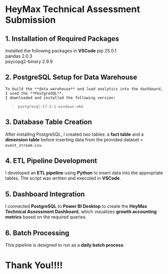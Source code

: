 # HeyMax Technical Assessment Submission

## 1. Installation of Required Packages
   Installed the following packages in **VSCode**
    pip                 25.0.1  
    pandas              2.0.3  
    psycopg2-binary     2.9.9

## 2. PostgreSQL Setup for Data Warehouse
    To build the **data warehouse** and load analytics into the dashboard, I used the **PostgreSQL**.
    I downloaded and installed the following version:
    
   > `postgresql-17.5-1-windows-x64`

## 3. Database Table Creation
  After installing PostgreSQL, I created two tables: a **fact table** and a **dimension table**  before inserting data from the provided dataset > `event_stream.csv`.

## 4. ETL Pipeline Development
   I developed an **ETL pipeline** using **Python** to insert data into the appropriate tables. The script was written and executed in **VSCode**.

## 5. Dashboard Integration
   I connected **PostgreSQL** to **Power BI Desktop** to create the **HeyMax Technical Assessment Dashboard**, which visualizes **growth accounting metrics** based on the required queries.

## 6. Batch Processing
   This pipeline is designed to run as a **daily batch process**.


# Thank You!!!!

